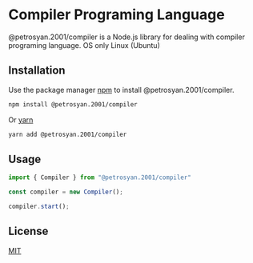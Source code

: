 # Compiler Programing Language

@petrosyan.2001/compiler is a Node.js library for dealing with compiler programing language.
OS only Linux (Ubuntu)

## Installation

Use the package manager [npm](https://www.npmjs.com/) to install @petrosyan.2001/compiler.

```bash
npm install @petrosyan.2001/compiler
```

Or [yarn](https://yarnpkg.com/)

```bash
yarn add @petrosyan.2001/compiler
```

## Usage

```js
import { Compiler } from "@petrosyan.2001/compiler"

const compiler = new Compiler();

compiler.start();
```

## License
[MIT](https://choosealicense.com/licenses/mit/)
